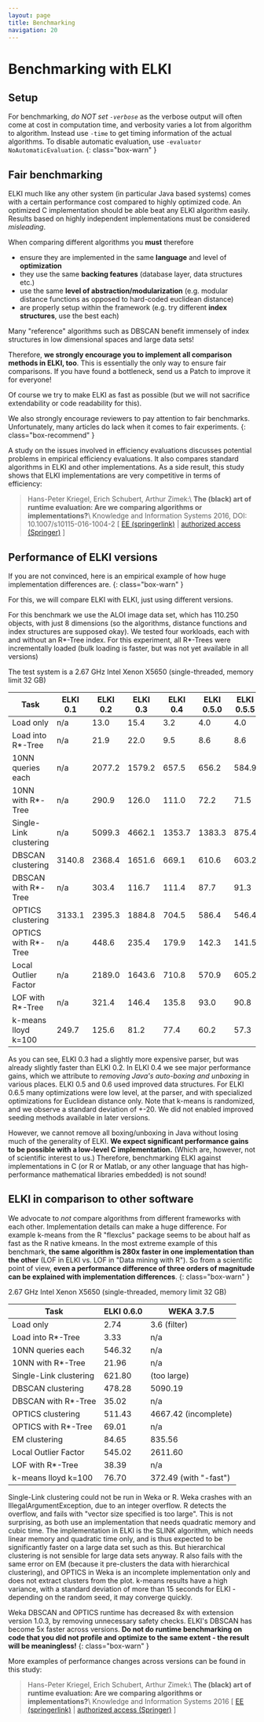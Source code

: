 ```yaml
---
layout: page
title: Benchmarking
navigation: 20
---
```



Benchmarking with ELKI
======================

Setup
-----

For benchmarking, *do NOT set `-verbose`* as the verbose output will often come at cost in computation time, and verbosity varies a lot from algorithm to algorithm. Instead use `-time` to get timing information of the actual algorithms. To disable automatic evaluation, use `-evaluator NoAutomaticEvaluation`.
{: class="box-warn" }

Fair benchmarking
-----------------

ELKI much like any other system (in particular Java based systems) comes with a certain performance cost compared to highly optimized code. An optimized C implementation should be able beat any ELKI algorithm easily. Results based on highly independent implementations must be considered *misleading*.

When comparing different algorithms you **must** therefore

 * ensure they are implemented in the same **language** and level of **optimization**
 * they use the same **backing features** (database layer, data structures etc.)
 * use the same **level of abstraction/modularization** (e.g. modular distance functions as opposed to hard-coded euclidean distance)
 * are properly setup within the framework (e.g. try different **index structures**, use the best each)

Many "reference" algorithms such as DBSCAN benefit immensely of index structures in low dimensional spaces and large data sets!

Therefore, **we strongly encourage you to implement all comparison methods in ELKI, too**. This is essentially the only way to ensure fair comparisons. If you have found a bottleneck, send us a Patch to improve it for everyone!

Of course we try to make ELKI as fast as possible (but we will not sacrifice extendability or code readability for this).

We also strongly encourage reviewers to pay attention to fair benchmarks. Unfortunately, many articles do lack when it comes to fair experiments.
{: class="box-recommend" }

A study on the issues involved in efficiency evaluations discusses potential problems in empirical efficiency evaluations. It also compares standard algorithms in ELKI and other implementations. As a side result, this study shows that ELKI implementations are very competitive in terms of efficiency:

> Hans-Peter Kriegel, Erich Schubert, Arthur Zimek:\\
**The (black) art of runtime evaluation: Are we comparing algorithms or implementations?**\\
Knowledge and Information Systems 2016, DOI: 10.1007/s10115-016-1004-2 \[ [EE (springerlink)](http://dx.doi.org/10.1007/s10115-016-1004-2) | [authorized access (Springer)](http://rdcu.be/lMk4) \]

Performance of ELKI versions
----------------------------

If you are not convinced, here is an empirical example of how huge implementation differences are.
{: class="box-warn" }

For this, we will compare ELKI with ELKI, just using different versions.

For this benchmark we use the ALOI image data set, which has 110.250 objects, with just 8 dimensions (so the algorithms, distance functions and index structures are supposed okay). We tested four workloads, each with and without an R\*-Tree index. For this experiment, all R\*-Trees were incrementally loaded (bulk loading is faster, but was not yet available in all versions)

The test system is a 2.67 GHz Intel Xenon X5650 (single-threaded, memory limit 32 GB)

| **Task**  | **ELKI 0.1** | **ELKI 0.2** |  **ELKI 0.3** | **ELKI 0.4** | **ELKI 0.5.0** | **ELKI 0.5.5** | **ELKI 0.6.0** | **ELKI 0.6.5** |
|-----------|--------------|--------------|--------------|--------------|--------------|--------------|--------------|--------------|
| Load only | n/a          | 13.0         | 15.4 | 3.2 | 4.0 | 4.0 | 2.7 | 2.3 |
| Load into R\*-Tree | n/a | 21.9 | 22.0 | 9.5 | 8.6 | 8.6 | 3.3 | 2.7 |
| 10NN queries each | n/a | 2077.2 | 1579.2 | 657.5 | 656.2 | 584.9 | 546.3 | 443.0 |
| 10NN with R\*-Tree | n/a | 290.9 | 126.0 | 111.0 | 72.2 | 71.5 | 22.0 | 20.0 |
| Single-Link clustering| n/a | 5099.3 | 4662.1 |1353.7 |1383.3 | 875.4 | 621.8 | 613.3 |
| DBSCAN clustering | 3140.8 | 2368.4 | 1651.6 | 669.1 | 610.6 | 603.2 | 478.3 | 443.3 |
| DBSCAN with R\*-Tree | n/a | 303.4 | 116.7 | 111.4 | 87.7 | 91.3 | 35.0 | 33.7 |
| OPTICS clustering | 3133.1 | 2395.3 | 1884.8 | 704.5 | 586.4 | 546.4 | 511.4 | 445.3 |
| OPTICS with R\*-Tree | n/a | 448.6 | 235.4 | 179.9 | 142.3 | 141.5 | 69.0 | 56.8 |
| Local Outlier Factor | n/a | 2189.0 | 1643.6 | 710.8 | 570.9 | 605.2 | 545.0 | 442.5 |
| LOF with R\*-Tree | n/a | 321.4 | 146.4 | 135.8 | 93.0 | 90.8 | 38.4 | 35.7 |
| k-means lloyd k=100 | 249.7 | 125.6 | 81.2 | 77.4 | 60.2 | 57.3 | 76.7 | 86.5

As you can see, ELKI 0.3 had a slightly more expensive parser, but was already slightly faster than ELKI 0.2. In ELKI 0.4 we see major performance gains, which we attribute to _removing Java's auto-boxing and unboxing_ in various places. ELKI 0.5 and 0.6 used improved data structures. For ELKI 0.6.5 many optimizations were low level, at the parser, and with specialized optimizations for Euclidean distance only. Note that k-means is randomized, and we observe a standard deviation of +-20. We did not enabled improved seeding methods available in later versions.

However, we cannot remove all boxing/unboxing in Java without losing much of the generality of ELKI. **We expect significant performance gains to be possible with a low-level C implementation.** (Which are, however, not of scientific interest to us.) Therefore, benchmarking ELKI against implementations in C (or R or Matlab, or any other language that has high-performance mathematical libraries embedded) is not sound!

ELKI in comparison to other software
------------------------------------

We advocate to _not_ compare algorithms from different frameworks with each other. Implementation details can make a huge difference. For example k-means from the R "flexclus" package seems to be about half as fast as the R native kmeans. In the most extreme example of this benchmark, **the same algorithm is 280x faster in one implementation than the other** (LOF in ELKI vs. LOF in "Data mining with R"). So from a scientific point of view, **even a performance difference of three orders of magnitude can be explained with implementation differences**.
{: class="box-warn" }

2.67 GHz Intel Xenon X5650 (single-threaded, memory limit 32 GB)

| **Task**               | **ELKI 0.6.0** | **WEKA 3.7.5**        |
|------------------------|----------------|-----------------------|
| Load only              | 2.74           | 3.6 (filter)          |
| Load into R\*-Tree     | 3.33           | n/a                   |
| 10NN queries each      | 546.32         | n/a                   |
| 10NN with R\*-Tree     | 21.96          | n/a                   |
| Single-Link clustering | 621.80         | (too large)           |
| DBSCAN clustering      | 478.28         | 5090.19               |
| DBSCAN with R\*-Tree   | 35.02          | n/a                   |
| OPTICS clustering      | 511.43         | 4667.42 (incomplete)  |
| OPTICS with R\*-Tree   | 69.01          | n/a                   |
| EM clustering          | 84.65          | 835.56                |
| Local Outlier Factor   | 545.02         | 2611.60               |
| LOF with R\*-Tree      | 38.39          | n/a                   |
| k-means lloyd k=100    | 76.70          | 372.49 (with "-fast") |

Single-Link clustering could not be run in Weka or R. Weka crashes with an IllegalArgumentException, due to an integer overflow. R detects the overflow, and fails with "vector size specified is too large". This is not surprising, as both use an implementation that needs quadratic memory and cubic time. The implementation in ELKI is the SLINK algorithm, which needs linear memory and quadratic time only, and is thus expected to be significantly faster on a large data set such as this. But hierarchical clustering is not sensible for large data sets anyway. R also fails with the same error on EM (because it pre-clusters the data with hierarchical clustering), and OPTICS in Weka is an incomplete implementation only and does not extract clusters from the plot. k-means results have a high variance, with a standard deviation of more than 15 seconds for ELKI - depending on the random seed, it may converge quickly.

Weka DBSCAN and OPTICS runtime has decreased 8x with extension version 1.0.3, by removing unnecessary safety checks. ELKI's DBSCAN has become 5x faster across versions. **Do not do runtime benchmarking on code that you did not profile and optimize to the same extent - the result will be meaningless!**
{: class="box-warn" }

More examples of performance changes across versions can be found in this study:

> Hans-Peter Kriegel, Erich Schubert, Arthur Zimek:\\
**The (black) art of runtime evaluation: Are we comparing algorithms or implementations?**\\
Knowledge and Information Systems 2016 \[ [EE (springerlink)](http://dx.doi.org/10.1007/s10115-016-1004-2) | [authorized access (Springer)](http://rdcu.be/lMk4) \]
